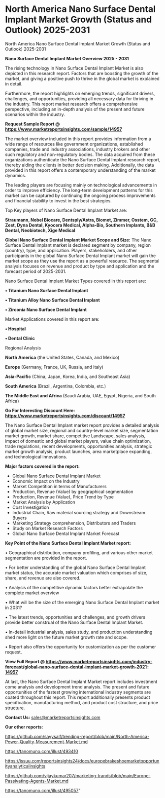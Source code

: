 # North America Nano Surface Dental Implant Market Growth (Status and Outlook) 2025-2031
North America Nano Surface Dental Implant Market Growth (Status and Outlook) 2025-2031

<Strong> Nano Surface Dental Implant Market Overview 2025 - 2031</strong>

The rising technology in Nano Surface Dental Implant Market is also depicted in this research report. Factors that are boosting the growth of the market, and giving a positive push to thrive in the global market is explained in detail.

Furthermore, the report highlights on emerging trends, significant drivers, challenges, and opportunities, providing all necessary data for thriving in the industry. This report market research offers a comprehensive perspective, including an in-depth analysis of the present and future scenarios within the industry.

<strong>Request Sample Report @ <a href=https://www.marketreportsinsights.com/sample/14957>https://www.marketreportsinsights.com/sample/14957</a></strong>

The market overview included in this report provides information from a wide range of resources like government organizations, established companies, trade and industry associations, industry brokers and other such regulatory and non-regulatory bodies. The data acquired from these organizations authenticate the Nano Surface Dental Implant research report, thereby aiding the clients in better decision making. Additionally, the data provided in this report offers a contemporary understanding of the market dynamics.

The leading players are focusing mainly on technological advancements in order to improve efficiency. The long-term development patterns for this market can be captured by continuing the ongoing process improvements and financial stability to invest in the best strategies.

Top Key players of Nano Surface Dental Implant Market are:

<strong>Straumann, Nobel Biocare, Dentsply/Astra, Biomet, Zimmer, Osstem, GC, Zest, Dyna Dental, Kyocera Medical, Alpha-Bio, Southern Implants, B&B Dental, Neobiotech, Xige Medical</strong>

<strong><b>Global Nano Surface Dental Implant Market Scope and Size:</b></strong>
The Nano Surface Dental Implant market is declared segment by company, region (country), type, and application. Players, stakeholders, and other participants in the global Nano Surface Dental Implant market will gain the market scope as they use the report as a powerful resource. The segmental analysis focuses on revenue and product by type and application and the forecast period of 2025-2031.

Nano Surface Dental Implant Market Types covered in this report are:

<strong>• Titanium Nano Surface Dental Implant

• Titanium Alloy Nano Surface Dental Implant

• Zirconia Nano Surface Dental Implant</strong>

Market Applications covered in this report are:

<strong>• Hospital

• Dental Clinic</strong> 

Regional Analysis

<strong>North America</strong> (the United States, Canada, and Mexico)

<strong>Europe</strong> (Germany, France, UK, Russia, and Italy)

<strong>Asia-Pacific</strong> (China, Japan, Korea, India, and Southeast Asia)

<strong>South America</strong> (Brazil, Argentina, Colombia, etc.)

<strong>The Middle East and Africa</strong> (Saudi Arabia, UAE, Egypt, Nigeria, and South Africa)

<strong>Go For Interesting Discount Here: <a href=https://www.marketreportsinsights.com/discount/14957>https://www.marketreportsinsights.com/discount/14957</a></strong>

The Nano Surface Dental Implant market report provides a detailed analysis of global market size, regional and country-level market size, segmentation market growth, market share, competitive Landscape, sales analysis, impact of domestic and global market players, value chain optimization, trade regulations, recent developments, opportunities analysis, strategic market growth analysis, product launches, area marketplace expanding, and technological innovations.

<strong><b>Major factors covered in the report:</b></strong>
<ul>
  <li>Global Nano Surface Dental Implant Market </li>
  <li>Economic Impact on the Industry</li>
  <li>Market Competition in terms of Manufacturers</li>
  <li>Production, Revenue (Value) by geographical segmentation</li>
  <li>Production, Revenue (Value), Price Trend by Type</li>
  <li>Market Analysis by Application</li>
  <li>Cost Investigation</li>
  <li>Industrial Chain, Raw material sourcing strategy and Downstream Buyers</li>
  <li>Marketing Strategy comprehension, Distributors and Traders</li>
  <li>Study on Market Research Factors</li>
  <li>Global Nano Surface Dental Implant Market Forecast</li>
</ul>

<strong><b>Key Point of the Nano Surface Dental Implant Market report:</b></strong>

• Geographical distribution, company profiling, and various other market segmentation are provided in the report.

• For better understanding of the global Nano Surface Dental Implant market status, the accurate market valuation which comprises of size, share, and revenue are also covered.

• Analysis of the competitive dynamic factors better extrapolate the complete market overview

• What will be the size of the emerging Nano Surface Dental Implant market in 2031?

• The latest trends, opportunities and challenges, and growth drivers provide better construal of the Nano Surface Dental Implant Market.

• In-detail industrial analysis, sales study, and production understanding shed more light on the future market growth rate and scope.

• Report also offers the opportunity for customization as per the customer request.

<strong><b>View Full Report @ <a href=https://www.marketreportsinsights.com/industry-forecast/global-nano-surface-dental-implant-market-growth-2021-14957>https://www.marketreportsinsights.com/industry-forecast/global-nano-surface-dental-implant-market-growth-2021-14957</a></b></strong>


At last, the Nano Surface Dental Implant Market report includes investment come analysis and development trend analysis. The present and future opportunities of the fastest growing international industry segments are coated throughout this report. This report additionally presents product specification, manufacturing method, and product cost structure, and price structure.

<strong>Contact Us:</strong>
sales@marketreportsinsights.com

<strong>Our other reports:</strong>

<a href=https://github.com/sayysaif/trending-report/blob/main/North-America-Power-Quality-Measurement-Market.md>https://github.com/sayysaif/trending-report/blob/main/North-America-Power-Quality-Measurement-Market.md</a>

<a href=https://tanomuno.com/illust/493410>https://tanomuno.com/illust/493410</a>

<a href=https://issuu.com/reportsinsights24/docs/europebrakeshoemarketopportunityanalyticalinsights>https://issuu.com/reportsinsights24/docs/europebrakeshoemarketopportunityanalyticalinsights</a>

<a href=https://github.com/vijaykumar207/marketing-trands/blob/main/Europe-Passivating-Agents-Market.md>https://github.com/vijaykumar207/marketing-trands/blob/main/Europe-Passivating-Agents-Market.md</a>

<a href=https://tanomuno.com/illust/495057>https://tanomuno.com/illust/495057</a>"
